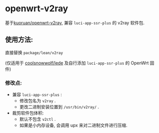 # openwrt-v2ray

基于[kuoruan/openwrt-v2ray](https://github.com/kuoruan/openwrt-v2ray), 兼容 `luci-app-ssr-plus` 的 v2ray 软件包.

## 使用方法:

直接替换 `package/lean/v2ray`

(仅适用于 [coolsnowwolf/lede](https://github.com/coolsnowwolf/lede) 及自行添加 `luci-app-ssr-plus` 的 OpenWrt 固件)

### 修改点:

- 兼容 `luci-app-ssr-plus` :
  - 修改包名为 `v2ray` .
  - 更改二进制安装位置到 `/usr/bin/v2ray/` .
- 裁剪软件包体积:
  - 默认不包含 `v2ctl` .
  - 如果是小内存设备, 会调用 upx 来对二进制文件进行压缩.
